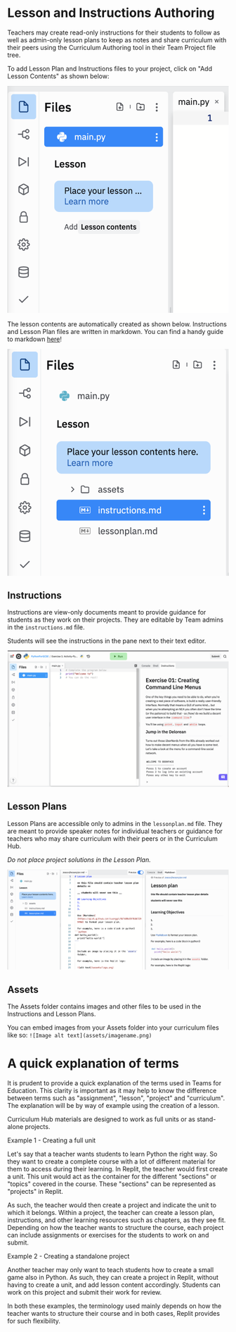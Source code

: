 # Lesson and Instructions Authoring

Teachers may create read-only instructions for their students to follow as well as admin-only lesson plans to keep as notes and share curriculum with their peers using the Curriculum Authoring tool in their Team Project file tree.

To add Lesson Plan and Instructions files to your project, click on "Add Lesson Contents" as shown below:

![Add Lesson Contents](https://raw.githubusercontent.com/ritza-co/handbook/main/site/assets/images/Add%20_lesson_contents.png)

The lesson contents are automatically created as shown below. Instructions and Lesson Plan files are written in markdown. You can find a handy guide to markdown [here](https://www.markdownguide.org/cheat-sheet/)!

![Lesson Contents](https://raw.githubusercontent.com/ritza-co/handbook/main/site/assets/images/Lesson%20contents.png)

## Instructions

Instructions are view-only documents meant to provide guidance for students as they work on their projects. They are editable by Team admins in the `instructions.md` file.

Students will see the instructions in the pane next to their text editor.

![Student View](https://raw.githubusercontent.com/ritza-co/handbook/main/site/assets/images/Student%20view.png)

## Lesson Plans

Lesson Plans are accessible only to admins in the `lessonplan.md` file. They are meant to provide speaker notes for individual teachers or guidance for teachers who may share curriculum with their peers or in the Curriculum Hub.

_Do not place project solutions in the Lesson Plan._

![Teacher View](https://raw.githubusercontent.com/ritza-co/handbook/main/site/assets/images/Teacher%20View.png)

## Assets

The Assets folder contains images and other files to be used in the Instructions and Lesson Plans.

You can embed images from your Assets folder into your curriculum files like so: `![Image alt text](assets/imagename.png)`

# A quick explanation of terms

It is prudent to provide a quick explanation of the terms used in Teams for Education. This clarity is important as it may help to know the difference between terms such as "assignment", "lesson", "project" and "curriculum". The explanation will be by way of example using the creation of a lesson.

Curriculum Hub materials are designed to work as full units or as stand-alone projects.

Example 1 - Creating a full unit

Let's say that a teacher wants students to learn Python the right way. So they want to create a complete course with a lot of different material for them to access during their learning. In Replit, the teacher would first create a unit. This unit would act as the container for the different "sections" or "topics" covered in the course. These "sections" can be represented as "projects" in Replit. 

As such, the teacher would then create a project and indicate the unit to which it belongs. Within a project, the teacher can create a lesson plan, instructions, and other learning resources such as chapters, as they see fit. Depending on how the teacher wants to structure the course, each project can include assignments or exercises for the students to work on and submit.

Example 2 - Creating a standalone project

Another teacher may only want to teach students how to create a small game also in Python. As such, they can create a project in Replit, without having to create a unit, and add lesson content accordingly. Students can work on this project and submit their work for review.

In both these examples, the terminology used mainly depends on how the teacher wants to structure their course and in both cases, Replit provides for such flexibility.
